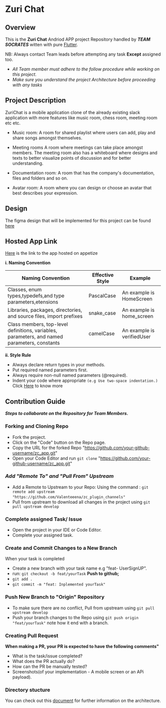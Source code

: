 # Zuri Chat 
  ## Overview 
  This is the **Zuri Chat** Andriod APP project Repository handled by **_TEAM SOCRATES_** witten with pure [Flutter](https://flutter.dev/).
  
  NB: Always contact Team leads before attempting any task **Except** assigned too.
  
  - _All Team member must adhere to the follow procedure while working on this project._
  - _Make sure you understand the project Architecture before proceeding with any tasks_
  
  ## Project Description
  ZuriChat is a mobile application clone of the already existing slack application with more features like music room, chess room, meeting room etc etc.

  - Music room: A room for shared playlist where users can add, play and share songs amongst themselves.

  - Meeting rooms A room where meetings can take place amongst members. The meeting room also has a whiteboard where designs and texts to better visualize points of discussion and for better understanding.

  - Documentation room: A room that has the company's documentation, files and folders and so on.

  - Avatar room: A room where you can design or choose an avatar that best describes your expression.

   ## Design 
   The figma design that will be implemented for this project can be found [here](https://www.figma.com/file/a9aoc4xi2gjPupffXXRdXS/Team-Socrates?node-id=5461%3A22089) 

   ## Hosted App Link
[Here](https://appetize.io/app/01maqa9k0b50p27nvh22dca3d0)  is the link to the app hosted on appetize
 
  **i. Naming Convention**

|Naming Convention|Effective Style|Example|   
|-----------------|---------------|-------|
|Classes, enum types,typedefs,and type parameters,etensions|PascalCase|An example is HomeScreen|
|Libraries, packages, directories, and source files, import prefixes|snake_case|An example is home_screen|
|Class members, top-level definitions, variables, parameters, and named parameters, constants|camelCase|An example is verifiedUser|


   
   **ii. Style Rule**
   * Always declare return types in your methods.
   * Put required named parameters first.
   * Always require non-null named parameters (@required).
   * Indent your code where appropriate `(e.g Use two-space indentation.)`
       Click [Here](https://docs.google.com/document/d/1kgVwGVgKrMXKgxuMowgqsBkFXsJdli-4Zl-oP_NZFoI/edit "Github home") to know more
   
   
   
   ## Contribution Guide
  **_Steps to collaborate on the Repository for Team Members._**
  ### Forking and Cloning Repo
  * Fork the project.  
  * Click on the "Code" button on the Repo page.
  * Copy the URL for the forked Repo "https://github.com/your-github-username/zc_app.git"
  * Open your Code Editor and  run `git clone` "https://github.com/your-github-username/zc_app.git"
  
### _Add "Remote To" and "Pull From" Upstream_
 - Add a Remote to Upstream to your Repo:
   Using the command : `git remote add upstream` ` "https://github.com/Valenteeena/zc_plugin_channels" ` 
 - Pull from upstream to download all changes in the project using `git pull upstream develop`


### Complete assigned Task/ Issue
  - Open the project in your IDE or Code Editor.
  - Complete your assigned task.


### Create and Commit Changes to a New Branch
When your task is completed
  * Create a new branch with your task name e.g "feat- UserSignUP". 
  * run: `git checkout -b feat/yourTask`
**Push to github;**
  * `git add .`
  * `git commit -m "feat: Inplemented yourTask"`
  
### Push New Branch to "Origin" Repository 
 - To make sure there are no conflict, Pull from upstream using `git pull upstream develop`
 - Push your branch changes to the Repo using `git push origin "feat/yourTask"` note how it end with a branch.

### Creating Pull Request
**When making a PR, your PR is expected to have the following comments"**
  - What is the task/issue completed?
  - What does the PR actually do?
  - How can the PR be manually tested?
  - Screenshots(of your implementation - A mobile screen or an APi payload). 


### Directory stucture
  You can check out this [document](https://docs.google.com/document/d/17uBPEtzHiTRo2lDhHdEHqlZzeCxYRwaqkvHIc9VluNE/edit?usp=sharing) for further information on the architecture.
